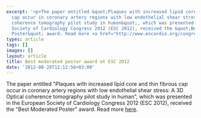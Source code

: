```yaml
---
excerpt: '<p>The paper entitled &quot;Plaques with increased lipid core and thin fibrous
  cap occur in coronary artery regions with low endothelial shear stress: A 3D Optical
  coherence tomography pilot study in human&quot;, which was presented in the European
  Society of Cardiology Congress 2012 (ESC 2012), received the &quot;Best Moderated
  Poster&quot; award. Read more <a href="http://www.escardio.org/congresses/esc-2012/congress-news/Pages/esc2012-winners.aspx?hit=ho">here</a>.</p>'
types: article
tags: []
images: []
layout: article
title: Best moderated poster award at ESC 2012
date: '2012-08-28T12:12:56+03:00'
---
```

<p>The paper entitled &quot;Plaques with increased lipid core and thin fibrous cap occur in coronary artery regions with low endothelial shear stress: A 3D Optical coherence tomography pilot study in human&quot;, which was presented in the European Society of Cardiology Congress 2012 (ESC 2012), received the &quot;Best Moderated Poster&quot; award. Read more <a href="http://www.escardio.org/congresses/esc-2012/congress-news/Pages/esc2012-winners.aspx?hit=ho">here</a>.</p>
